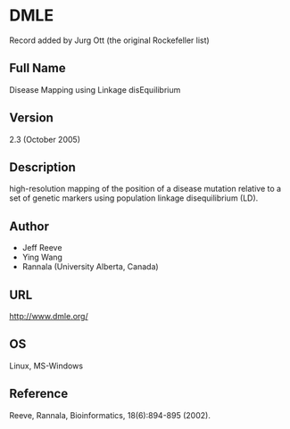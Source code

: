 # DMLE
Record added by Jurg Ott (the original Rockefeller list)

## Full Name
Disease Mapping using Linkage disEquilibrium

## Version
2.3 (October 2005)

## Description
high-resolution mapping of the position of a disease mutation relative to a set of genetic markers using population linkage disequilibrium (LD).

## Author
* Jeff Reeve
* Ying Wang
* Rannala (University Alberta, Canada)

## URL
http://www.dmle.org/

## OS
Linux, MS-Windows

## Reference
Reeve, Rannala, Bioinformatics, 18(6):894-895 (2002).